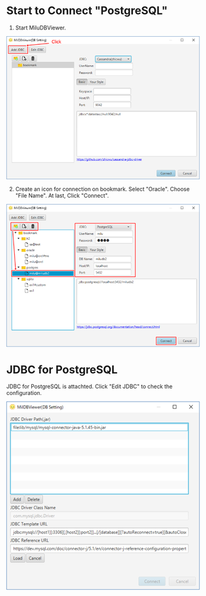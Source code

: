 # Start to Connect "PostgreSQL"

1. Start MiluDBViewer.

![alt tag](a01.start.png)

2. Create an icon for connection on bookmark. Select "Oracle". Choose "File Name". At last, Click "Connect".

![alt tag](a03.connect_PostgreSQL.png)

# JDBC for PostgreSQL

JDBC for PostgreSQL is attachted. Click "Edit JDBC" to check the configuration.

![alt tag](a04.edit_driver_PostgreSQL.png)

